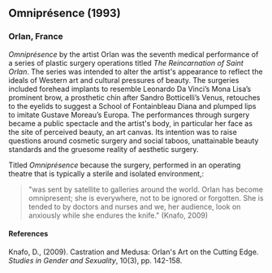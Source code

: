 ## Omniprésence (1993)
### Orlan, France

*Omniprésence* by the artist Orlan was the seventh medical performance of a series of plastic surgery operations titled *The Reincarnation of Saint Orlan*. The series was intended to alter the artist's appearance to reflect the ideals of Western art and cultural pressures of beauty. The surgeries included forehead implants to resemble Leonardo Da Vinci’s Mona Lisa’s prominent brow, a prosthetic chin after Sandro Botticelli’s Venus, retouches to the eyelids to suggest a School of Fontainbleau Diana and plumped lips to imitate Gustave Moreau’s Europa. The performances through surgery became a public spectacle and the artist's body, in particular her face as the site of perceived beauty, an art canvas. Its intention was to raise questions around cosmetic surgery and social taboos, unattainable beauty standards and the gruesome reality of aesthetic surgery.

Titled *Omniprésence* because the surgery, performed in an operating theatre that is typically a sterile and isolated environment,:

> "was sent by satellite to galleries around the world. Orlan has become omnipresent; she is everywhere, not to be ignored or forgotten. She is tended to by doctors and nurses and we, her audience, look on anxiously while she endures the knife." (Knafo, 2009)


#### References

Knafo, D., (2009). Castration and Medusa: Orlan's Art on the Cutting Edge. *Studies in Gender and Sexuality*, 10(3), pp. 142-158.